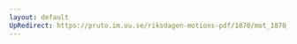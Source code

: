 ```yaml
---
layout: default
UpRedirect: https://pruto.im.uu.se/riksdagen-motions-pdf/1870/mot_1870__ak__231/mot_1870__ak__231-001.pdf
---
```

